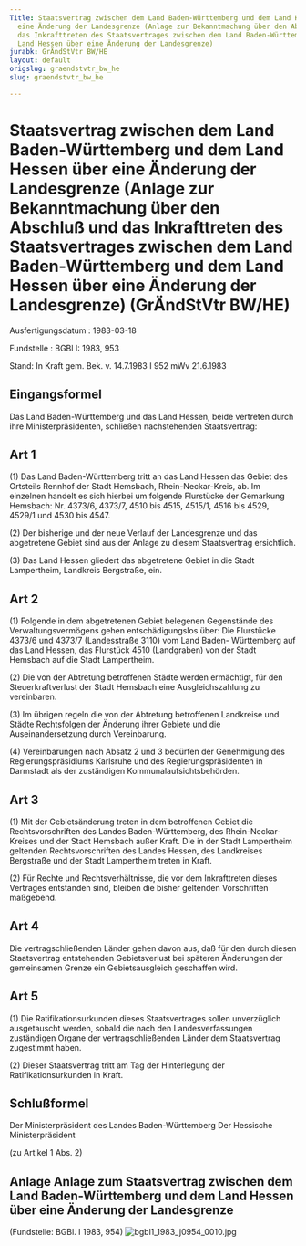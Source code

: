 ```yaml
---
Title: Staatsvertrag zwischen dem Land Baden-Württemberg und dem Land Hessen über
  eine Änderung der Landesgrenze (Anlage zur Bekanntmachung über den Abschluß und
  das Inkrafttreten des Staatsvertrages zwischen dem Land Baden-Württemberg und dem
  Land Hessen über eine Änderung der Landesgrenze)
jurabk: GrÄndStVtr BW/HE
layout: default
origslug: graendstvtr_bw_he
slug: graendstvtr_bw_he

---
```


# Staatsvertrag zwischen dem Land Baden-Württemberg und dem Land Hessen über eine Änderung der Landesgrenze (Anlage zur Bekanntmachung über den Abschluß und das Inkrafttreten des Staatsvertrages zwischen dem Land Baden-Württemberg und dem Land Hessen über eine Änderung der Landesgrenze) (GrÄndStVtr BW/HE)

Ausfertigungsdatum
:   1983-03-18

Fundstelle
:   BGBl I: 1983, 953

Stand: In Kraft gem. Bek. v. 14.7.1983 I 952 mWv 21.6.1983


## Eingangsformel

Das Land Baden-Württemberg und das Land Hessen, beide vertreten durch
ihre Ministerpräsidenten, schließen nachstehenden Staatsvertrag:


## Art 1

(1) Das Land Baden-Württemberg tritt an das Land Hessen das Gebiet des
Ortsteils Rennhof der Stadt Hemsbach, Rhein-Neckar-Kreis, ab. Im
einzelnen handelt es sich hierbei um folgende Flurstücke der Gemarkung
Hemsbach: Nr. 4373/6, 4373/7, 4510 bis 4515, 4515/1, 4516 bis 4529,
4529/1 und 4530 bis 4547.

(2) Der bisherige und der neue Verlauf der Landesgrenze und das
abgetretene Gebiet sind aus der Anlage zu diesem Staatsvertrag
ersichtlich.

(3) Das Land Hessen gliedert das abgetretene Gebiet in die Stadt
Lampertheim, Landkreis Bergstraße, ein.


## Art 2

(1) Folgende in dem abgetretenen Gebiet belegenen Gegenstände des
Verwaltungsvermögens gehen entschädigungslos über:
Die Flurstücke 4373/6 und 4373/7 (Landesstraße 3110) vom Land Baden-
Württemberg auf das Land Hessen, das Flurstück 4510 (Landgraben) von
der Stadt Hemsbach auf die Stadt Lampertheim.

(2) Die von der Abtretung betroffenen Städte werden ermächtigt, für
den Steuerkraftverlust der Stadt Hemsbach eine Ausgleichszahlung zu
vereinbaren.

(3) Im übrigen regeln die von der Abtretung betroffenen Landkreise und
Städte Rechtsfolgen der Änderung ihrer Gebiete und die
Auseinandersetzung durch Vereinbarung.

(4) Vereinbarungen nach Absatz 2 und 3 bedürfen der Genehmigung des
Regierungspräsidiums Karlsruhe und des Regierungspräsidenten in
Darmstadt als der zuständigen Kommunalaufsichtsbehörden.


## Art 3

(1) Mit der Gebietsänderung treten in dem betroffenen Gebiet die
Rechtsvorschriften des Landes Baden-Württemberg, des Rhein-Neckar-
Kreises und der Stadt Hemsbach außer Kraft. Die in der Stadt
Lampertheim geltenden Rechtsvorschriften des Landes Hessen, des
Landkreises Bergstraße und der Stadt Lampertheim treten in Kraft.

(2) Für Rechte und Rechtsverhältnisse, die vor dem Inkrafttreten
dieses Vertrages entstanden sind, bleiben die bisher geltenden
Vorschriften maßgebend.


## Art 4

Die vertragschließenden Länder gehen davon aus, daß für den durch
diesen Staatsvertrag entstehenden Gebietsverlust bei späteren
Änderungen der gemeinsamen Grenze ein Gebietsausgleich geschaffen
wird.


## Art 5

(1) Die Ratifikationsurkunden dieses Staatsvertrages sollen
unverzüglich ausgetauscht werden, sobald die nach den
Landesverfassungen zuständigen Organe der vertragschließenden Länder
dem Staatsvertrag zugestimmt haben.

(2) Dieser Staatsvertrag tritt am Tag der Hinterlegung der
Ratifikationsurkunden in Kraft.


## Schlußformel

Der Ministerpräsident des Landes Baden-Württemberg
Der Hessische Ministerpräsident

(zu Artikel 1 Abs. 2)

## Anlage Anlage zum Staatsvertrag zwischen dem Land Baden-Württemberg und dem Land Hessen über eine Änderung der Landesgrenze

(Fundstelle: BGBl. I 1983, 954)
![bgbl1_1983_j0954_0010.jpg](bgbl1_1983_j0954_0010.jpg)
